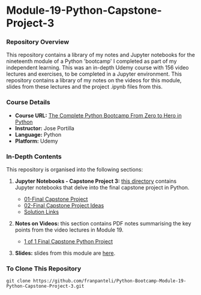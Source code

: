 # Module-19-Python-Capstone-Project-3

### Repository Overview

This repository contains a library of my notes and Jupyter notebooks for the nineteenth module of a Python 'bootcamp' I completed as part of my independent learning. This was an in-depth Udemy course with 156 video lectures and exercises, to be completed in a Jupyter environment. This repository contains a library of my notes on the videos for this module, slides from these lectures and the project .ipynb files from this.

### Course Details
- **Course URL:** [The Complete Python Bootcamp From Zero to Hero in Python](https://www.udemy.com/course/complete-python-bootcamp/?couponCode=ST18MT62524)
- **Instructor:** Jose Portilla
- **Language:** Python
- **Platform:** Udemy

### In-Depth Contents
This repository is organised into the following sections:

1. **Jupyter Notebooks - Capstone Project 3:**
   [this directory](https://github.com/franpanteli/Python-Bootcamp-Module-19-Python-Capstone-Project-3/tree/main/Jupyter%20Notebooks%20-%20Capstone%20Project%203) contains Jupyter notebooks that delve into the final capstone project in Python.
   - [01-Final Capstone Project](https://github.com/franpanteli/Python-Bootcamp-Module-19-Python-Capstone-Project-3/blob/main/Jupyter%20Notebooks%20-%20Capstone%20Project%203/01-Final%20Capstone%20Project.ipynb)
   - [02-Final Capstone Project Ideas](https://github.com/franpanteli/Python-Bootcamp-Module-19-Python-Capstone-Project-3/blob/main/Jupyter%20Notebooks%20-%20Capstone%20Project%203/02-Final%20Capstone%20Project%20Ideas.ipynb)
   - [Solution Links](https://github.com/franpanteli/Python-Bootcamp-Module-19-Python-Capstone-Project-3/blob/main/Jupyter%20Notebooks%20-%20Capstone%20Project%203/Projects-Solutions/Solution%20Links.md)

2. **Notes on Videos:**
   this section contains PDF notes summarising the key points from the video lectures in Module 19.
   - [1 of 1 Final Capstone Python Project](https://github.com/franpanteli/Python-Bootcamp-Module-19-Python-Capstone-Project-3/blob/main/Notes%20on%20Videos%20-%20Module%2019%20Python%20Capstone%20Project%203/1%20of%201%20Final%20Capstone%20Python%20Project.pdf)

3. **Slides:**
   slides from this module are [here](https://github.com/franpanteli/Python-Bootcamp-Module-19-Python-Capstone-Project-3/blob/main/Capstone%20Project%203%20Slides.pdf).

### To Clone This Repository
```
git clone https://github.com/franpanteli/Python-Bootcamp-Module-19-Python-Capstone-Project-3.git
```

